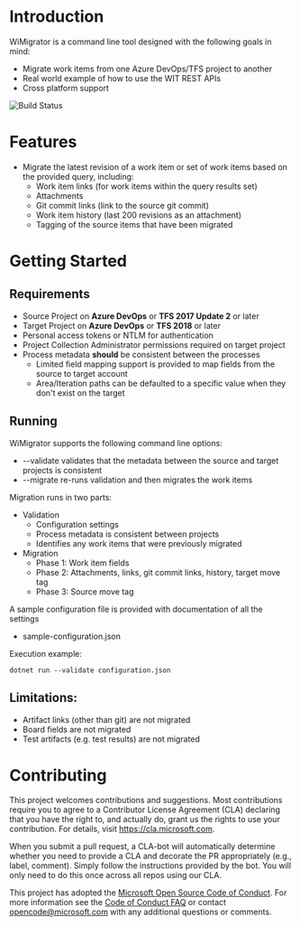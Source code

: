 # Introduction 
WiMigrator is a command line tool designed with the following goals in mind:
* Migrate work items from one Azure DevOps/TFS project to another
* Real world example of how to use the WIT REST APIs
* Cross platform support

![Build Status](https://dev.azure.com/vsts-wit/_apis/public/build/definitions/2a08f204-c80c-4f7e-82c8-f27e28f2becd/1/badge)

# Features
* Migrate the latest revision of a work item or set of work items based on the provided query, including:
  * Work item links (for work items within the query results set) 
  * Attachments
  * Git commit links (link to the source git commit)
  * Work item history (last 200 revisions as an attachment)
  * Tagging of the source items that have been migrated

# Getting Started
## Requirements
* Source Project on **Azure DevOps** or **TFS 2017 Update 2** or later
* Target Project on **Azure DevOps** or **TFS 2018** or later
* Personal access tokens or NTLM for authentication 
* Project Collection Administrator permissions required on target project
* Process metadata **should** be consistent between the processes
  * Limited field mapping support is provided to map fields from the source to target account
  * Area/Iteration paths can be defaulted to a specific value when they don't exist on the target

## Running
WiMigrator supports the following command line options:
* --validate validates that the metadata between the source and target projects is consistent 
* --migrate re-runs validation and then migrates the work items 

Migration runs in two parts:
* Validation
  * Configuration settings
  * Process metadata is consistent between projects
  * Identifies any work items that were previously migrated
* Migration
  * Phase 1: Work item fields
  * Phase 2: Attachments, links, git commit links, history, target move tag
  * Phase 3: Source move tag

A sample configuration file is provided with documentation of all the settings
* sample-configuration.json

Execution example:
```
dotnet run --validate configuration.json
```

## Limitations:
  * Artifact links (other than git) are not migrated
  * Board fields are not migrated
  * Test artifacts (e.g. test results) are not migrated

# Contributing

This project welcomes contributions and suggestions.  Most contributions require you to agree to a
Contributor License Agreement (CLA) declaring that you have the right to, and actually do, grant us
the rights to use your contribution. For details, visit https://cla.microsoft.com.

When you submit a pull request, a CLA-bot will automatically determine whether you need to provide
a CLA and decorate the PR appropriately (e.g., label, comment). Simply follow the instructions
provided by the bot. You will only need to do this once across all repos using our CLA.

This project has adopted the [Microsoft Open Source Code of Conduct](https://opensource.microsoft.com/codeofconduct/).
For more information see the [Code of Conduct FAQ](https://opensource.microsoft.com/codeofconduct/faq/) or
contact [opencode@microsoft.com](mailto:opencode@microsoft.com) with any additional questions or comments.
